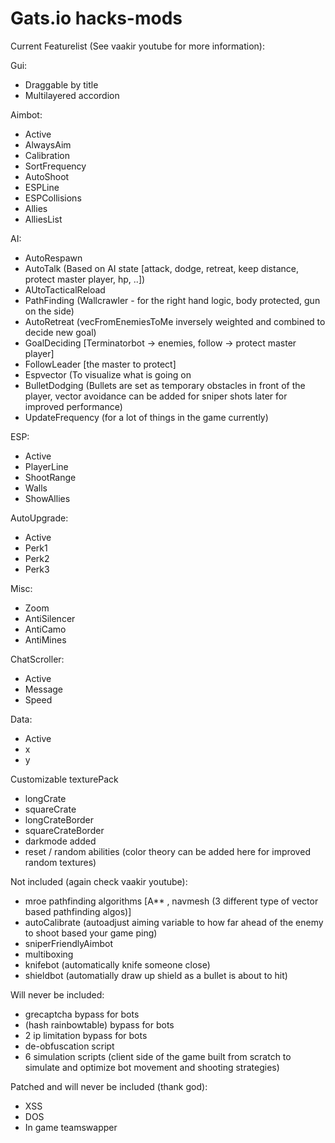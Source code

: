 # Gats.io hacks-mods


Current Featurelist (See vaakir youtube for more information):

Gui:
- Draggable by title
- Multilayered accordion

Aimbot:
- Active
- AlwaysAim
- Calibration
- SortFrequency
- AutoShoot
- ESPLine
- ESPCollisions
- Allies
- AlliesList

AI:
- AutoRespawn
- AutoTalk (Based on AI state [attack, dodge, retreat, keep distance, protect master player, hp, ..])
- AUtoTacticalReload
- PathFinding (Wallcrawler - for the right hand logic, body protected, gun on the side)
- AutoRetreat (vecFromEnemiesToMe inversely weighted and combined to decide new goal)
- GoalDeciding [Terminatorbot -> enemies, follow -> protect master player]
- FollowLeader [the master to protect]
- Espvector (To visualize what is going on
- BulletDodging (Bullets are set as temporary obstacles in front of the player, vector avoidance can be added for sniper shots later for improved performance)
- UpdateFrequency (for a lot of things in the game currently)

ESP:
- Active
- PlayerLine
- ShootRange
- Walls
- ShowAllies

AutoUpgrade:
- Active
- Perk1
- Perk2
- Perk3

Misc:
- Zoom
- AntiSilencer
- AntiCamo
- AntiMines

ChatScroller:
- Active
- Message
- Speed

Data:
- Active
- x
- y

Customizable texturePack
- longCrate
- squareCrate
- longCrateBorder
- squareCrateBorder
- darkmode added
- reset / random abilities (color theory can be added here for improved random textures)

Not included (again check vaakir youtube):
- mroe pathfinding algorithms [A** , navmesh (3 different type of vector based pathfinding algos)]
- autoCalibrate (autoadjust aiming variable to how far ahead of the enemy to shoot based your game ping)
- sniperFriendlyAimbot
- multiboxing
- knifebot (automatically knife someone close)
- shieldbot (automatially draw up shield as a bullet is about to hit) 

Will never be included:
- grecaptcha bypass for bots
- (hash rainbowtable) bypass for bots
- 2 ip limitation bypass for bots
- de-obfuscation script
- 6 simulation scripts (client side of the game built from scratch to simulate and optimize bot movement and shooting strategies)

Patched and will never be included (thank god):
- XSS
- DOS
- In game teamswapper
